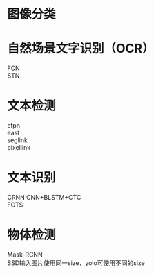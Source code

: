 # 图像分类

# 自然场景文字识别（OCR）
FCN  
STN  

# 文本检测
ctpn  
east  
seglink  
pixellink  

# 文本识别
CRNN  CNN+BLSTM+CTC  
FOTS  

# 物体检测
Mask-RCNN  
SSD输入图片使用同一size，yolo可使用不同的size